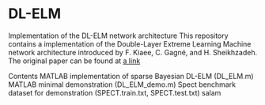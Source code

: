 # DL-ELM
Implementation of the DL-ELM network architecture
This repository contains a implementation of the Double-Layer Extreme Learning Machine network architecture introduced by F. Kiaee, C. Gagné, and H. Sheikhzadeh. The original paper can be found at
[a link](http://dx.doi.org/10.1016/j.neucom.2016.08.011)

Contents
MATLAB implementation of sparse Bayesian DL-ELM (DL_ELM.m)
MATLAB minimal demonstration (DL_ELM_demo.m)
Spect benchmark dataset for demonstration (SPECT.train.txt, SPECT.test.txt)
salam
